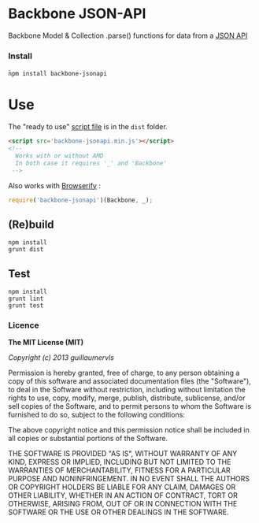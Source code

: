 Backbone JSON-API
=================

Backbone Model &amp; Collection .parse() functions for data from a [JSON API](http://jsonapi.org/format/#url-based-json-api)

### Install

̀`npm install backbone-jsonapi`


# Use

The "ready to use" [script file](https://raw.github.com/guillaumervls/backbone-jsonapi/master/dist/backbone-jsonapi.min.js)
is in the `dist` folder.

```html
<script src='backbone-jsonapi.min.js'></script>
<!--
  Works with or without AMD
  In both case it requires '_' and 'Backbone'
 -->
```

Also works with [Browserify](https://github.com/substack/node-browserify) :

```javascript
require('backbone-jsonapi')(Backbone, _);
```


## (Re)build

```
npm install
grunt dist
```

## Test

```
npm install
grunt lint
grunt test
```

### Licence

**The MIT License (MIT)**

*Copyright (c) 2013 guillaumervls*

Permission is hereby granted, free of charge, to any person obtaining a copy of
this software and associated documentation files (the "Software"), to deal in
the Software without restriction, including without limitation the rights to
use, copy, modify, merge, publish, distribute, sublicense, and/or sell copies of
the Software, and to permit persons to whom the Software is furnished to do so,
subject to the following conditions:

The above copyright notice and this permission notice shall be included in all
copies or substantial portions of the Software.

THE SOFTWARE IS PROVIDED "AS IS", WITHOUT WARRANTY OF ANY KIND, EXPRESS OR
IMPLIED, INCLUDING BUT NOT LIMITED TO THE WARRANTIES OF MERCHANTABILITY, FITNESS
FOR A PARTICULAR PURPOSE AND NONINFRINGEMENT. IN NO EVENT SHALL THE AUTHORS OR
COPYRIGHT HOLDERS BE LIABLE FOR ANY CLAIM, DAMAGES OR OTHER LIABILITY, WHETHER
IN AN ACTION OF CONTRACT, TORT OR OTHERWISE, ARISING FROM, OUT OF OR IN
CONNECTION WITH THE SOFTWARE OR THE USE OR OTHER DEALINGS IN THE SOFTWARE.

